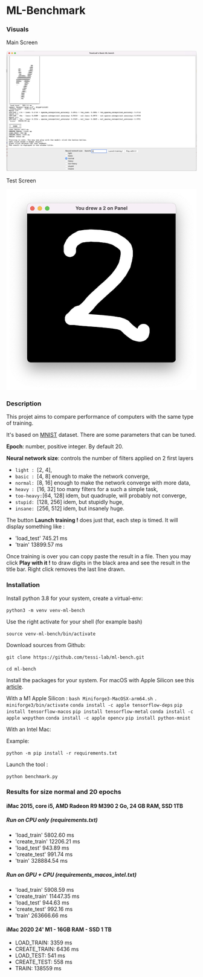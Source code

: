 # ML-Benchmark

### Visuals
Main Screen

![Main screen](/assets/screen-capture1.jpg?raw=true "Main screen")


Test Screen

![Test screen](/assets/screen-capture2.jpg?raw=true "Test screen")

### Description

This projet aims to compare performance
of computers with the same type of training.

It's based on [MNIST](http://yann.lecun.com/exdb/mnist/) dataset.
There are some parameters that can be tuned.

**Epoch**: number, positive integer. By default 20.

**Neural network size**: controls the number of filters applied on 2 first layers
 - `light : `[2, 4],
 - `basic : `[4, 8] enough to make the network converge,
 - `normal: `[8, 16] enough to make the network converge with more data,
 - `heavy : `[16, 32] too many filters for a such a simple task,
 - `too-heavy:`[64, 128] idem, but quadruple, will probably not converge,
 - `stupid: `[128, 256] idem, but stupidly huge,
 - `insane: `[256, 512] idem, but insanely huge.

The button **Launch training !** does just that, each step is timed.
It will display something like  :
 - 'load_test'  745.21 ms
 - 'train'  13899.57 ms

Once training is over you can copy paste the result in a file.
Then you may click **Play with it !** to draw digits in the black area
and see the result in the title bar.
Right click removes the last line drawn.

### Installation
Install python 3.8 for your system, create a virtual-env:

`python3 -m venv venv-ml-bench`

Use the right activate for your shell (for example bash)

`source venv-ml-bench/bin/activate`

Download sources from Github:

`git clone https://github.com/tessi-lab/ml-bench.git`

`cd ml-bench`

Install the packages for your system.
For macOS with Apple Silicon see this [article](https://developer.apple.com/metal/tensorflow-plugin/).

With a M1 Apple Silicon :
`bash Miniforge3-MacOSX-arm64.sh`
`. miniforge3/bin/activate`
`conda install -c apple tensorflow-deps`
`pip install tensorflow-macos`
`pip install tensorflow-metal`
`conda install -c apple wxpython`
`conda install -c apple opencv`
`pip install python-mnist`

With an Intel Mac:

Example: 

`python -m pip install -r requirements.txt`

Launch the tool : 

`python benchmark.py`

### Results for size normal and 20 epochs
#### iMac 2015, core i5, AMD Radeon R9 M390 2 Go, 24 GB RAM, SSD 1TB
##### Run on CPU only (requirements.txt)
- 'load_train'  5802.60 ms
- 'create_train'  12206.21 ms
- 'load_test'  943.89 ms
- 'create_test'  991.74 ms
- 'train'  328884.54 ms

##### Run on GPU + CPU (requirements_macos_intel.txt)
- 'load_train'  5908.59 ms
- 'create_train'  11447.35 ms
- 'load_test'  944.63 ms
- 'create_test'  992.16 ms
- 'train'  263666.66 ms

#### iMac 2020 24' M1 - 16GB RAM - SSD 1 TB
- LOAD_TRAIN: 3359 ms
- CREATE_TRAIN: 6436 ms
- LOAD_TEST: 541 ms
- CREATE_TEST: 558 ms
- TRAIN: 138559 ms